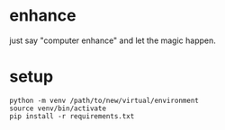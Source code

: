 # enhance
just say "computer enhance" and let the magic happen.
# setup
```
python -m venv /path/to/new/virtual/environment
source venv/bin/activate
pip install -r requirements.txt
```
